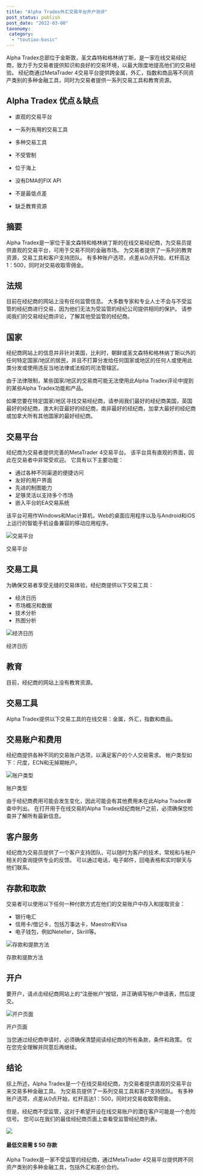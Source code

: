 ```yaml
---
title: "Alpha Tradex外汇交易平台开户测评"
post_status: publish
post_date: "2022-03-08"
taxonomy:
 category: 
  - "toutiao-basic"
---
```


Alpha Tradex总部位于金斯敦，圣文森特和格林纳丁斯，是一家在线交易经纪商，致力于为交易者提供知识和良好的交易环境，以最大限度地提高他们的交易经验。 经纪商通过MetaTrader 4交易平台提供跨金属，外汇，指数和商品等不同资产类别的多种金融工具，同时为交易者提供一系列交易工具和教育资源。

## Alpha Tradex 优点＆缺点

- 直观的交易平台

- 一系列有用的交易工具

- 多种交易工具

- 不受管制

- 位于海上

- 没有DMA的FIX API

- 不是最低点差

- 缺乏教育资源


## 摘要

Alpha Tradex是一家位于圣文森特和格林纳丁斯的在线交易经纪商，为交易员提供直观的交易平台，可用于交易不同的金融市场。 为交易者提供了一系列的教育资源，交易工具和客户支持团队。 有多种账户选项，点差从0点开始，杠杆高达1：500，同时对交易收取零佣金。

## 法规

目前在经纪商的网站上没有任何监管信息。 大多数专家和专业人士不会与不受监管的经纪商进行交易，因为他们无法为受监管的经纪公司提供相同的保护。 请参阅我们的交易经纪商评论，了解其他受监管的经纪商。

## 国家

经纪商网站上的信息并非针对美国，比利时，朝鲜或圣文森特和格林纳丁斯以外的任何特定国家/地区的居民，并且不打算分发给任何国家或地区的任何人或使用此类分发或使用违反当地法律或法规的司法管辖区。

由于法律限制，某些国家/地区的交易商可能无法使用此Alpha Tradex评论中提到的某些Alpha Tradex功能和产品。

如果您要在特定国家/地区寻找交易经纪商，请参阅我们最好的经纪商美国，英国最好的经纪商，澳大利亚最好的经纪商，南非最好的经纪商，加拿大最好的经纪商或加拿大所有其他国家的最好经纪商。

## 交易平台

经纪商为交易者提供完善的MetaTrader 4交易平台。 该平台具有直观的界面，因此在交易者中非常受欢迎。 它具有以下主要功能：

- 通过各种不同渠道的便捷访问
- 友好的用户界面
- 先进的制图能力
- 足够灵活以支持多个市场
- 嵌入平台的EA交易系统

该平台可用作Windows和Mac计算机，Web的桌面应用程序以及与Android和iOS上运行的智能手机设备兼容的移动应用程序。

![交易平台](https://cdn.fendou.la/funstoutiao/2020/11/Alpha-Tradex-Review-Trading-Platform-1024x444.jpg "交易平台")

交易平台

## 交易工具

为确保交易者享受无缝的交易体验，经纪商提供以下交易工具：

- 经济日历
- 市场概况和数据
- 技术分析
- 热图分析

![经济日历](https://cdn.fendou.la/funstoutiao/2020/11/Alpha-Tradex-Economic-Calendar-671x1024.jpg "经济日历")

经济日历

## 教育

目前，经纪商的网站上没有教育资源。

## 交易工具

Alpha Tradex提供以下交易工具的在线交易：金属，外汇，指数和商品。

## 交易账户和费用

经纪商提供各种不同的交易账户选项，以满足客户的个人交易需求。 帐户类型如下：尺度，ECN和无掉期帐户。

![账户类型](https://cdn.fendou.la/funstoutiao/2020/11/Alpha-Tradex-Review-Account-Types-1024x586.jpg "账户类型")

账户类型

由于经纪商费用可能会发生变化，因此可能会有其他费用未在此Alpha Tradex审查中列出。 在打开用于在线交易的Alpha Tradex经纪商帐户之前，必须确保您检查并了解所有最新信息。

## 客户服务

经纪商为交易员提供了一个客户支持团队，可以随时为客户的技术，常规和与帐户相关的查询提供专业的反馈。 可以通过电话，电子邮件，回电表格和实时聊天与他们联系。

## 存款和取款

交易者可以使用以下任何一种付款方式在他们的交易账户中存入和提取资金：

- 银行电汇
- 信用卡/借记卡，包括万事达卡，Maestro和Visa
- 电子钱包，例如Neteller，Skrill等。

![存款和提款方法](https://cdn.fendou.la/funstoutiao/2020/11/Alpha-Tradex-Review-Deposit-and-Withdrawal-Methods-.jpg "存款和提款方法")

存款和提款方法

## 开户

要开户，请点击经纪商网站上的“注册帐户”按钮，并正确填写帐户申请表，然后提交。

![开户页面](https://cdn.fendou.la/funstoutiao/2020/11/Alpha-Tradex-Review-Account-Opening-Page--527x1024.jpg "开户页面")

开户页面

当您通过经纪商申请时，必须确保清楚阅读经纪商的所有条款，条件和政策。 仅在您完全理解并同意后再继续。

## 结论

综上所述，Alpha Tradex是一个在线交易经纪商，为交易者提供直观的交易平台来交易多种金融工具。 为交易员提供了一系列交易工具和客户支持团队。 有多种账户选项，点差从0点开始，杠杆高达1：500，同时对交易收取零佣金。

但是，经纪商不受监管，这对于希望开设在线交易账户的潜在客户可能是一个危险信号。 您可以在我们的最佳经纪商页面上查看受监管经纪商列表。

![](https://cdn.fendou.la/funstoutiao/2020/11/Alpha-Tradex-Logo.png)

#### 最低交易需 **$ 50** 存款

Alpha Tradex是一家不受监管的经纪商，通过MetaTrader 4交易平台提供跨不同资产类别的多种金融工具，包括外汇和差价合约。

